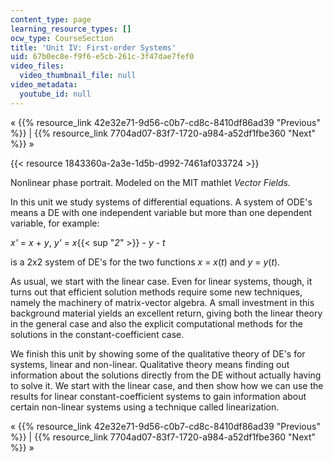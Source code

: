 ```yaml
---
content_type: page
learning_resource_types: []
ocw_type: CourseSection
title: 'Unit IV: First-order Systems'
uid: 67b0ec8e-f9f6-e5cb-261c-3f47dae7fef0
video_files:
  video_thumbnail_file: null
video_metadata:
  youtube_id: null
---
```


« {{% resource_link 42e32e71-9d56-c0b7-cd8c-8410df86ad39 "Previous" %}} | {{% resource_link 7704ad07-83f7-1720-a984-a52df1fbe360 "Next" %}} »

{{< resource 1843360a-2a3e-1d5b-d992-7461af033724 >}}

Nonlinear phase portrait. Modeled on the MIT mathlet _Vector Fields._

In this unit we study systems of differential equations. A system of ODE's means a DE with one independent variable but more than one dependent variable, for example:

_x'_ = _x_ + _y_, _y'_ = _x_{{< sup "_2_" >}} - _y_ - _t_

is a 2x2 system of DE's for the two functions _x_ = _x_(_t_) and _y_ = _y_(_t_).

As usual, we start with the linear case. Even for linear systems, though, it turns out that efficient solution methods require some new techniques, namely the machinery of matrix-vector algebra. A small investment in this background material yields an excellent return, giving both the linear theory in the general case and also the explicit computational methods for the solutions in the constant-coefficient case.

We finish this unit by showing some of the qualitative theory of DE's for systems, linear and non-linear. Qualitative theory means finding out information about the solutions directly from the DE without actually having to solve it. We start with the linear case, and then show how we can use the results for linear constant-coefficient systems to gain information about certain non-linear systems using a technique called linearization.

« {{% resource_link 42e32e71-9d56-c0b7-cd8c-8410df86ad39 "Previous" %}} | {{% resource_link 7704ad07-83f7-1720-a984-a52df1fbe360 "Next" %}} »